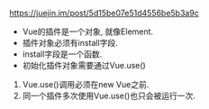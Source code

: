 https://juejin.im/post/5d15be07e51d4556be5b3a9c
- Vue的插件是一个对象, 就像Element.
- 插件对象必须有install字段.
- install字段是一个函数.
- 初始化插件对象需要通过Vue.use()

1. Vue.use()调用必须在new Vue之前.
2. 同一个插件多次使用Vue.use()也只会被运行一次.